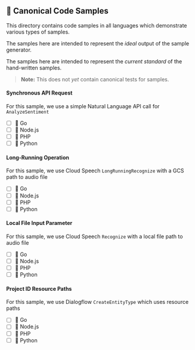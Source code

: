 ## 📎  Canonical Code Samples

This directory contains code samples in all languages which demonstrate various types of samples.

The samples here are intended to represent the _ideal_ output of the sample generator.

The samples here are intended to represent the _current standard_ of the hand-written samples.

> **Note:** This does not _yet_ contain canonical tests for samples.

#### Synchronous API Request

For this sample, we use a simple Natural Language API call for `AnalyzeSentiment`

 - [ ] 🐹 Go
 - [ ] 🚀 Node.js
 - [ ] 🐘 PHP
 - [ ] 🐍 Python

#### Long-Running Operation

For this sample, we use Cloud Speech `LongRunningRecognize` with a GCS path to audio file

 - [ ] 🐹 Go
 - [ ] 🚀 Node.js
 - [ ] 🐘 PHP
 - [ ] 🐍 Python

#### Local File Input Parameter

For this sample, we use Cloud Speech `Recognize` with a local file path to audio file

 - [ ] 🐹 Go
 - [ ] 🚀 Node.js
 - [ ] 🐘 PHP
 - [ ] 🐍 Python
#### Project ID Resource Paths

For this sample, we use Dialogflow `CreateEntityType` which uses resource paths

 - [ ] 🐹 Go
 - [ ] 🚀 Node.js
 - [ ] 🐘 PHP
 - [ ] 🐍 Python
